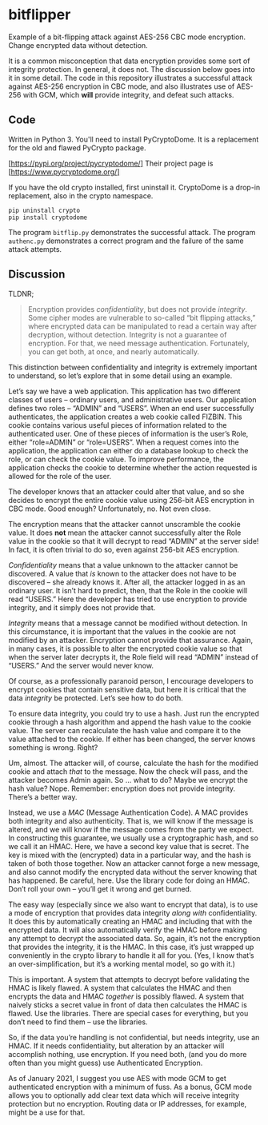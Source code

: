# bitflipper
Example of a bit-flipping attack against AES-256 CBC mode encryption. Change encrypted data without detection.

It is a common misconception that data encryption provides some sort of integrity protection.  In general, it does not.  The discussion below goes into it in some detail. The code in this repository illustrates a successful attack against AES-256 encryption in CBC mode, and also illustrates use of AES-256 with GCM, which **will** provide integrity, and defeat such attacks.


## Code
Written in Python 3. You'll need to install PyCryptoDome. It is a replacement for the old and flawed PyCrypto package.

[https://pypi.org/project/pycryptodome/] Their project page is [https://www.pycryptodome.org/]

If you have the old crypto installed, first uninstall it. CryptoDome is a drop-in replacement, also in the crypto namespace.

```
pip uninstall crypto
pip install cryptodome
```

The program ``bitflip.py`` demonstrates the successful attack.  The program ``authenc.py`` demonstrates a correct program and the failure of the same attack attempts.


## Discussion
TLDNR;
>Encryption provides _confidentiality_, but does not provide _integrity_. Some cipher modes are vulnerable to so-called “bit flipping attacks,” where encrypted data can be manipulated to read a certain way after decryption, without detection. Integrity is not a guarantee of encryption. For that, we need message authentication. Fortunately, you can get both, at once, and nearly automatically.

This distinction between confidentiality and integrity is extremely important to understand, so let’s explore that in some detail using an example.

Let’s say we have a web application. This application has two different classes of users – ordinary users, and administrative users.  Our application defines two roles – “ADMIN” and “USERS”. When an end user successfully authenticates, the application creates a web cookie called FIZBIN. This cookie contains various useful pieces of information related to the authenticated user. One of these pieces of information is the user’s Role, either “role=ADMIN” or “role=USERS”. When a request comes into the application, the application can either do a database lookup to check the role, or can check the cookie value. To improve performance, the application checks the cookie to determine whether the action requested is allowed for the role of the user.

The developer knows that an attacker could alter that value, and so she decides to encrypt the entire cookie value using 256-bit AES encryption in CBC mode. Good enough?  Unfortunately, no. Not even close.

The encryption means that the attacker cannot unscramble the cookie value.  It does **not** mean the attacker cannot successfully alter the Role value in the cookie so that it will decrypt to read “ADMIN” at the server side! In fact, it is often trivial to do so, even against 256-bit AES encryption.

_Confidentiality_ means that a value unknown to the attacker cannot be discovered. A value that _is_ known to the attacker does not have to be discovered – she already knows it. After all, the attacker logged in as an ordinary user. It isn’t hard to predict, then, that the Role in the cookie will read “USERS.” Here the developer has tried to use encryption to provide integrity, and it simply does not provide that.

_Integrity_ means that a message cannot be modified without detection. In this circumstance, it is important that the values in the cookie are not modified by an attacker. Encryption cannot provide that assurance.  Again, in many cases, it is possible to alter the encrypted cookie value so that when the server later decrypts it, the Role field will read “ADMIN” instead of “USERS.” And the server would never know.

Of course, as a professionally paranoid person, I encourage developers to encrypt cookies that contain sensitive data, but here it is critical that the data 
_integrity_ be protected.  Let’s see how to do both.

To ensure data integrity, you could try to use a hash. Just run the encrypted cookie through a hash algorithm and append the hash value to the cookie value. The server can recalculate the hash value and compare it to the value attached to the cookie. If either has been changed, the server knows something is wrong. Right?

Um, almost. The attacker will, of course, calculate the hash for the modified cookie and attach _that_ to the message. Now the check will pass, and the attacker becomes Admin again. So … what to do?  Maybe we encrypt the hash value?  Nope. Remember: encryption does not provide integrity. There’s a better way.

Instead, we use a _MAC_ (Message Authentication Code). A MAC provides both integrity and also authenticity. That is, we will know if the message is altered, and we will know if the message comes from the party we expect. In constructing this guarantee, we usually use a cryptographic hash, and so we call it an HMAC.  Here, we have a second key value that is secret. The key is mixed with the (encrypted) data in a particular way, and the hash is taken of both those together. Now an attacker cannot forge a new message, and also cannot modify the encrypted data without the server knowing that has happened.    Be careful, here.  Use the library code for doing an HMAC. Don’t roll your own – you’ll get it wrong and get burned.

The easy way (especially since we also want to encrypt that data), is to use a mode of encryption that provides data integrity _along with_ confidentiality. It does this by automatically creating an HMAC and including that with the encrypted data. It will also automatically verify the HMAC before making any attempt to decrypt the associated data. So, again, it’s not the encryption that provides the integrity, it is the HMAC. In this case, it’s just wrapped up conveniently in the crypto library to handle it all for you. (Yes, I know that’s an over-simplification, but it’s a working mental model, so go with it.)

This is important. A system that attempts to decrypt before validating the HMAC is likely flawed.  A system that calculates the HMAC and then encrypts the data and HMAC _together_ is possibly flawed.  A system that naively sticks a secret value in front of data then calculates the HMAC is flawed.  Use the libraries.  There are special cases for everything, but you don’t need to find them – use the libraries.

So, if the data you’re handling is not confidential, but needs integrity, use an HMAC. If it needs confidentiality, but alteration by an attacker will accomplish nothing, use encryption.  If you need both, (and you do more often than you might guess) use Authenticated Encryption.

As of January 2021, I suggest you use AES with mode GCM to get authenticated encryption with a minimum of fuss. As a bonus, GCM mode allows you to optionally add clear text data which will receive integrity protection but no encryption. Routing data or IP addresses, for example, might be a use for that.

